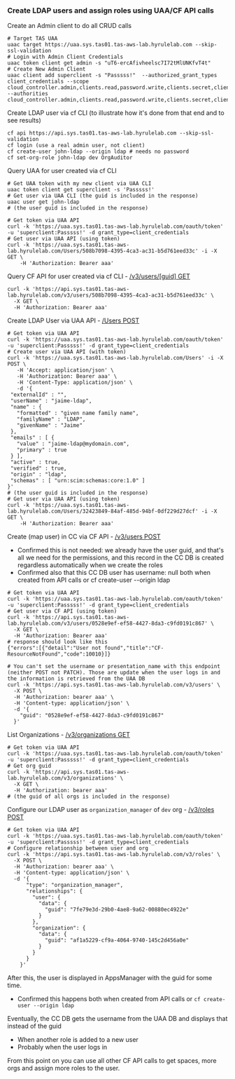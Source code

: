 ### Create LDAP users and assign roles using UAA/CF API calls

Create an Admin client to do all CRUD calls
```
# Target TAS UAA
uaac target https://uaa.sys.tas01.tas-aws-lab.hyrulelab.com --skip-ssl-validation
# Login with Admin Client Credentials
uaac token client get admin -s "uT6-ercAfivheelsc7I72tMlUNKfvT4t"
# Create New Admin Client
uaac client add superclient -s "Passsss!"  --authorized_grant_types client_credentials --scope cloud_controller.admin,clients.read,password.write,clients.secret,clients.write,uaa.admin,scim.write,scim.read --authorities cloud_controller.admin,clients.read,password.write,clients.secret,clients.write,uaa.admin,scim.write,scim.read
```
Create LDAP user via cf CLI
(to illustrate how it's done from that end and to see results)
```
cf api https://api.sys.tas01.tas-aws-lab.hyrulelab.com --skip-ssl-validation
cf login (use a real admin user, not client)
cf create-user john-ldap --origin ldap # needs no password                                                                           
cf set-org-role john-ldap dev OrgAuditor
```
Query UAA for user created via cf CLI
```
# Get UAA token with my new client via UAA CLI
uaac token client get superclient -s 'Passsss!'
# Get user via UAA CLI (the guid is included in the response)
uaac user get john-ldap
# (the user guid is included in the response)

# Get token via UAA API
curl -k 'https://uaa.sys.tas01.tas-aws-lab.hyrulelab.com/oauth/token' -u 'superclient:Passsss!' -d grant_type=client_credentials
# Get user via UAA API (using token)
curl -k 'https://uaa.sys.tas01.tas-aws-lab.hyrulelab.com/Users/508b7098-4395-4ca3-ac31-b5d761eed33c' -i -X GET \
    -H 'Authorization: Bearer aaa'
```
Query CF API  for user created via cf CLI - [/v3/users/[guid] GET](https://v3-apidocs.cloudfoundry.org/version/3.159.0/#get-a-user)
```
curl -k 'https://api.sys.tas01.tas-aws-lab.hyrulelab.com/v3/users/508b7098-4395-4ca3-ac31-b5d761eed33c' \
  -X GET \
  -H 'Authorization: Bearer aaa'
```
Create LDAP User via UAA API - [/Users POST](https://docs.cloudfoundry.org/api/uaa/version/77.3.0/index.html#create-2)
```
# Get token via UAA API
curl -k 'https://uaa.sys.tas01.tas-aws-lab.hyrulelab.com/oauth/token' -u 'superclient:Passsss!' -d grant_type=client_credentials
# Create user via UAA API (with token)
curl -k 'https://uaa.sys.tas01.tas-aws-lab.hyrulelab.com/Users' -i -X POST \
   -H 'Accept: application/json' \
   -H 'Authorization: Bearer aaa' \
   -H 'Content-Type: application/json' \
   -d '{
 "externalId" : "",
 "userName" : "jaime-ldap",
 "name" : {
   "formatted" : "given name family name",
   "familyName" : "LDAP",
   "givenName" : "Jaime"
 },
 "emails" : [ {
   "value" : "jaime-ldap@mydomain.com",
   "primary" : true
 } ],
 "active" : true,
 "verified" : true,
 "origin" : "ldap",
 "schemas" : [ "urn:scim:schemas:core:1.0" ]
}'
# (the user guid is included in the response)
# Get user via UAA API (using token)
curl -k 'https://uaa.sys.tas01.tas-aws-lab.hyrulelab.com/Users/32423849-84af-485d-94bf-0df229d27dcf' -i -X GET \
    -H 'Authorization: Bearer aaa'
```
Create (map user) in CC via CF API - [/v3/users POST](https://v3-apidocs.cloudfoundry.org/version/3.159.0/#create-a-user)
- Confirmed this is not needed: we already have the user guid, and that's all we need for the permissions, and this record in the CC DB is created regardless automatically when we create the roles
- Confirmed also that this CC DB user has username: null both when created from API calls or cf create-user --origin ldap
```
# Get token via UAA API
curl -k 'https://uaa.sys.tas01.tas-aws-lab.hyrulelab.com/oauth/token' -u 'superclient:Passsss!' -d grant_type=client_credentials
# Get user via CF API (using token)
curl -k 'https://api.sys.tas01.tas-aws-lab.hyrulelab.com/v3/users/0528e9ef-ef58-4427-8da3-c9fd0191c867' \
  -X GET \
  -H 'Authorization: Bearer aaa'
# response should look like this
{"errors":[{"detail":"User not found","title":"CF-ResourceNotFound","code":10010}]}

# You can't set the username or presentation_name with this endpoint (neither POST not PATCH). Those are update when the user logs in and the information is retrieved from the UAA DB
curl -k 'https://api.sys.tas01.tas-aws-lab.hyrulelab.com/v3/users' \
  -X POST \
  -H 'Authorization: bearer aaa' \
  -H 'Content-type: application/json' \
  -d '{
    "guid": "0528e9ef-ef58-4427-8da3-c9fd0191c867"
  }'
```
List Organizations - [/v3/organizations GET](https://v3-apidocs.cloudfoundry.org/version/3.159.0/#list-organizations)
```
# Get token via UAA API
curl -k 'https://uaa.sys.tas01.tas-aws-lab.hyrulelab.com/oauth/token' -u 'superclient:Passsss!' -d grant_type=client_credentials
# Get org guid
curl -k 'https://api.sys.tas01.tas-aws-lab.hyrulelab.com/v3/organizations' \
  -X GET \
  -H 'Authorization: bearer aaa'
# (the guid of all orgs is included in the response)
```
Configure our LDAP user as `organization_manager` of `dev` org - [/v3/roles POST](https://v3-apidocs.cloudfoundry.org/version/3.159.0/#create-a-role)
```
# Get token via UAA API
curl -k 'https://uaa.sys.tas01.tas-aws-lab.hyrulelab.com/oauth/token' -u 'superclient:Passsss!' -d grant_type=client_credentials
# Configure relationship between user and org
curl -k 'https://api.sys.tas01.tas-aws-lab.hyrulelab.com/v3/roles' \
  -X POST \
  -H 'Authorization: bearer aaa' \
  -H 'Content-type: application/json' \
  -d '{
      "type": "organization_manager",
      "relationships": {
        "user": {
          "data": {
            "guid": "7fe79e3d-29b0-4ae8-9a62-00880ec4922e"
          }
        },
        "organization": {
          "data": {
            "guid": "af1a5229-cf9a-4064-9740-145c2d456a0e"
          }
        }
      }
    }'

```
After this, the user is displayed in AppsManager with the guid for some time.
- Confirmed this happens both when created from API calls or `cf create-user --origin ldap`

Eventually, the CC DB gets the username from the UAA DB and displays that instead of the guid
- When another role is added to a new user
- Probably when the user logs in

From this point on you can use all other CF API calls to get spaces, more orgs and assign more roles to the user.
